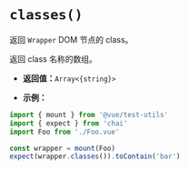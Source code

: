 # `classes()`

返回 `Wrapper` DOM 节点的 class。

返回 class 名称的数组。

- **返回值：**`Array<{string}>`

- **示例：**

```js
import { mount } from '@vue/test-utils'
import { expect } from 'chai'
import Foo from './Foo.vue'

const wrapper = mount(Foo)
expect(wrapper.classes()).toContain('bar')
```
